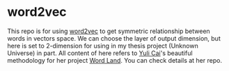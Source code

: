 # word2vec
This repo is for using [word2vec](https://en.wikipedia.org/wiki/Word2vec) to get symmetric relationship between words in vectors space. We can choose the layer of output dimension, but here is set to 2-dimension for using in my thesis project (Unknown Universe) in part. All content of here refers to [Yuli Cai](https://www.caiyuli.com/)'s beautiful methodology for her project [Word Land](https://github.com/yulicai/Word-Land). You can check details at her repo.
